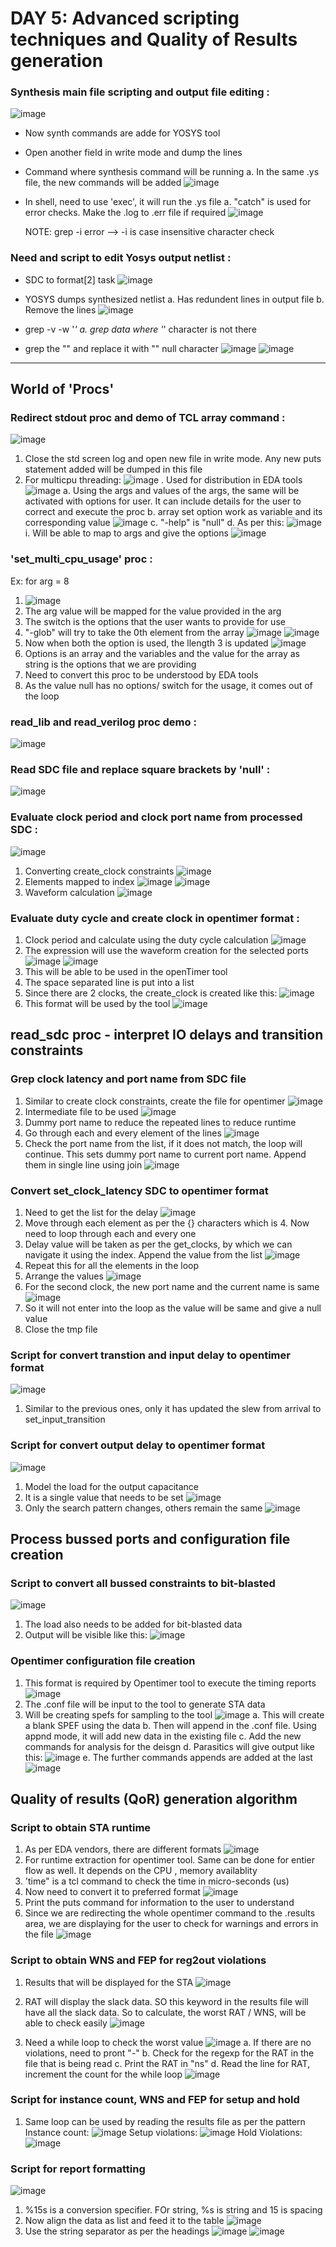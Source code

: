 # DAY 5: Advanced scripting techniques and Quality of Results generation

### Synthesis main file scripting and output file editing :

![image](https://github.com/user-attachments/assets/e2f330f3-aafc-4dde-9ab9-0e014e4fdb3f)

- Now synth commands are adde for YOSYS tool
- Open another fieId in write mode and dump the lines
- Command where synthesis command will be running
     a. In the same .ys file, the new commands will be added
![image](https://github.com/user-attachments/assets/7f2a5889-67b8-4366-ba77-d0de377570e5)

- In shell, need to use 'exec', it will run the .ys file
     a. "catch" is used for error checks. Make the .log to .err file if required
![image](https://github.com/user-attachments/assets/85c4eb93-fd8a-4266-a63d-b0ccccf8b528)

   NOTE: grep -i error --> -i is case insensitive character check

### Need and script to edit Yosys output netlist :

  - SDC to format[2] task
![image](https://github.com/user-attachments/assets/d4d7eac7-474a-4527-a5e2-e7d91b507bfb)
  - YOSYS dumps synthesized netlist
       a. Has redundent lines in output file
       b. Remove the lines
![image](https://github.com/user-attachments/assets/9cf9a627-b396-4d55-ae1c-aa58fc3ae51d)

  - grep -v -w '*' <filename>
       a. grep data where '*' character is not there
  - grep the "\" and replace it with "" null character
![image](https://github.com/user-attachments/assets/4c582f33-a2a8-40ff-984f-f1430b37b19e)
![image](https://github.com/user-attachments/assets/6f435dee-e7cd-485b-bc1a-26976ed2180c)

---
   
## World of 'Procs'

### Redirect stdout proc and demo of TCL array command :
  ![image](https://github.com/user-attachments/assets/063bb882-284c-4035-8ed7-83edbd7634d9)
  1. Close the std screen log and open new file in write mode. Any new puts statement added will be dumped in this file
  2. For multicpu threading: ![image](https://github.com/user-attachments/assets/576e77b3-e6c4-47cf-8052-cfc32b63e9ec) . Used for distribution in EDA tools
     ![image](https://github.com/user-attachments/assets/36d35d74-3917-401c-aeb0-a191e949e0a4)
     a. Using the args and values of the args, the same will be activated with options for user. It can include details for the user to correct and execute the proc
     b. array set option work as variable and its corresponding value ![image](https://github.com/user-attachments/assets/2506ba4f-dc60-4880-99f4-89f5ea3ced83)
     c. "-help" is "null"
     d. As per this:
     ![image](https://github.com/user-attachments/assets/6a66beb6-351f-4b56-81a8-1c622113f9bb)
       i. Will be able to map to args and give the options
       ![image](https://github.com/user-attachments/assets/9145928f-6c0f-4757-a0f3-a6ccf7c2c348)


### 'set_multi_cpu_usage' proc :
Ex: for arg = 8
  1. ![image](https://github.com/user-attachments/assets/c7c37efe-4795-44ea-aa1a-76ede7c313b4)
  2. The arg value will be mapped for the value provided in the arg
  3. The switch is the options that the user wants to provide for use
  4. "-glob" will try to take the 0th element from the array
     ![image](https://github.com/user-attachments/assets/707ea9bb-dac8-49ae-b25e-7ed878e4428d)
     ![image](https://github.com/user-attachments/assets/aee5f38a-440d-4b6d-b8df-2f511e1a57e8)
  5. Now when both the option is used, the llength 3 is updated
     ![image](https://github.com/user-attachments/assets/6f87d322-7b94-4faf-bb40-ad84b48264b1)
  6. Options is an array and the variables and the value for the array as string is the options that we are providing
  7. Need to convert this proc to be understood by EDA tools
  8. As the value null has no options/ switch for the usage, it comes out of the loop


### read_lib and read_verilog proc demo :

  ![image](https://github.com/user-attachments/assets/03799bae-7b29-4df9-ba38-10bfbac93066)


### Read SDC file and replace square brackets by 'null' :

  ![image](https://github.com/user-attachments/assets/1e18cc6d-4ced-4b2f-9518-9b2f24e6ac70)


### Evaluate clock period and clock port name from processed SDC :
  ![image](https://github.com/user-attachments/assets/065b04e3-e289-48e9-8362-801a4bbd3863)

  1. Converting create_clock constraints
  ![image](https://github.com/user-attachments/assets/f1f55136-fc4d-484e-b8c2-585fe82d7d01)
  2. Elements mapped to index
     ![image](https://github.com/user-attachments/assets/83bfaff5-6145-49c8-82b7-9da7770e2bc7)
     ![image](https://github.com/user-attachments/assets/adb156ac-7454-4a85-a330-ba8853ff3cfe)
  3. Waveform calculation
     ![image](https://github.com/user-attachments/assets/d8e93323-5cc6-48eb-b913-635946a1c7d1)


### Evaluate duty cycle and create clock in opentimer format :

  1. Clock period and calculate using the duty cycle calculation
     ![image](https://github.com/user-attachments/assets/261cd027-4059-4627-bede-6b53f3262ba8)
  2. The expression will use the waveform creation for the selected ports
     ![image](https://github.com/user-attachments/assets/b4be2ddb-4e9f-470f-8087-4a3775351c0f)
     ![image](https://github.com/user-attachments/assets/5cc12554-9703-4afd-959d-40ad78bc9420)
  3. This will be able to be used in the openTimer tool
  4. The space separated line is put into a list
  5. Since there are 2 clocks, the create_clock is created like this:
     ![image](https://github.com/user-attachments/assets/fd5e88fe-d2a8-4c29-bf95-2285b42e8488)
  6. This format will be used by the tool
     ![image](https://github.com/user-attachments/assets/0ec9bd5a-15a3-431e-bd33-f969d1b307b0)


## read_sdc proc - interpret IO delays and transition constraints

### Grep clock latency and port name from SDC file
  1. Similar to create clock constraints, create the file for opentimer
     ![image](https://github.com/user-attachments/assets/42336675-e2d9-429e-909a-8f36d07c9c26)
  2. Intermediate file to be used ![image](https://github.com/user-attachments/assets/9f4eb092-a4a8-4c14-9a5c-88bf3490db13)
  3. Dummy port name to reduce the repeated lines to reduce runtime
  4. Go through each and every element of the lines
    ![image](https://github.com/user-attachments/assets/897466d6-e180-4df7-8bfe-30728800df4c)
  5. Check the port name from the list, if it does not match, the loop will continue. This sets dummy port name to current port name. Append them in single line using join
     ![image](https://github.com/user-attachments/assets/51418c41-20d4-4d10-b296-e6768c1a99dd)
     

### Convert set_clock_latency SDC to opentimer format
  1. Need to get the list for the delay
     ![image](https://github.com/user-attachments/assets/d0d4248d-1f19-4d56-849a-07c4eb90feda)
  2. Move through each element as per the {} characters which is 4. Now need to loop through each and every one
  3. Delay value will be taken as per the get_clocks, by which we can navigate it using the index. Append the value from the list
     ![image](https://github.com/user-attachments/assets/9085a8ac-d5b2-4f44-8ec0-4ed954832a14)
  4. Repeat this for all the elements in the loop
  5. Arrange the values ![image](https://github.com/user-attachments/assets/6a51a407-e26e-40a1-a2ac-79fde7581bc1)
  6. For the second clock, the new port name and the current name is same
     ![image](https://github.com/user-attachments/assets/8661f6e0-e989-4e5c-8b78-790e59e85a57)
  7. So it will not enter into the loop as the value will be same and give a null value
  8. Close the tmp file


### Script for convert transtion and input delay to opentimer format
![image](https://github.com/user-attachments/assets/d2ffd8f1-d080-42a5-8d92-339e03f42245)
  1. Similar to the previous ones, only it has updated the slew from arrival to set_input_transition

### Script for convert output delay to opentimer format
![image](https://github.com/user-attachments/assets/24d063b9-39be-419e-89b6-7c4ba2038305)
  1. Model the load for the output capacitance
  2. It is a single value that needs to be set
     ![image](https://github.com/user-attachments/assets/de82fac0-328a-4954-87dd-a3f37ef1b90d)
  3. Only the search pattern changes, others remain the same
     ![image](https://github.com/user-attachments/assets/1abe5c3d-3d0d-4c32-bf31-5b6c46a9ca74)


## Process bussed ports and configuration file creation

### Script to convert all bussed constraints to bit-blasted
![image](https://github.com/user-attachments/assets/392cb5e4-3b14-4c30-9c16-8bec1a9ebce5)
  1. The load also needs to be added for bit-blasted data
  2. Output will be visible like this:
     ![image](https://github.com/user-attachments/assets/0ff91aa0-679b-4593-9690-f8965d1a4640)


### Opentimer configuration file creation
  1. This format is required by Opentimer tool to execute the timing reports
     ![image](https://github.com/user-attachments/assets/ef96a6ea-ba6b-42fd-bf4f-ee228af7de9f)
  2. The .conf file will be input to the tool to generate STA data
  3. Will be creating spefs for sampling to the tool
     ![image](https://github.com/user-attachments/assets/f4ff7436-4eed-4417-93be-67ae80b40b00)
       a. This will create a blank SPEF using the data
       b. Then will append in the .conf file. Using appnd mode, it will add new data in the existing file
       c. Add the new commands for analysis for the deisgn
       d. Parasitics will give output like this:
       ![image](https://github.com/user-attachments/assets/dfd71e78-005a-4255-8947-017a1030d62a)
       e. The further commands appends are added at the last
       ![image](https://github.com/user-attachments/assets/a1eb73f1-698c-4803-9744-4842a605c228)


## Quality of results (QoR) generation algorithm

### Script to obtain STA runtime
  1. As per EDA vendors, there are different formats
     ![image](https://github.com/user-attachments/assets/5b355a51-243e-4587-b1ec-89241c073809)
  2. For runtime extraction for opentimer tool. Same can be done for entier flow as well. It depends on the CPU , memory availablity
  3. 'time" is a tcl command to check the time in micro-seconds (us)
  4. Now need to convert it to preferred format
     ![image](https://github.com/user-attachments/assets/962aca2f-5989-4ba4-9181-3472cd6928cc)
  5. Print the puts command for information to the user to understand
  6. Since we are redirecting the whole opentimer command to the .results area, we are displaying for the user to check for warnings and errors in the file
     ![image](https://github.com/user-attachments/assets/7ea9e5f9-b71a-4f52-a25f-47a87c76a5a6)

### Script to obtain WNS and FEP for reg2out violations
  1. Results that will be displayed for the STA
     ![image](https://github.com/user-attachments/assets/c27c2e8c-9aca-49c6-8d50-4d919de29052)

  2. RAT will display the slack data. SO this keyword in the results file will have all the slack data. So to calculate, the worst RAT / WNS, will be able to check easily
  ![image](https://github.com/user-attachments/assets/88277481-4080-441a-9e01-0b5725e1018e)
  3. Need a while loop to check the worst value
     ![image](https://github.com/user-attachments/assets/6d184ac7-b55d-41e3-b103-29faeb625bc9)
     a. If there are no violations, need to pront "-"
     b. Check for the regexp for the RAT in the file that is being read
     c. Print the RAT in "ns"
     d. Read the line for RAT, increment the count for the while loop
     ![image](https://github.com/user-attachments/assets/f72cbf65-2e9b-4e95-a623-05d8c3d5862f)

### Script for instance count, WNS and FEP for setup and hold
  1. Same loop can be used by reading the results file as per the pattern
     Instance count:
     ![image](https://github.com/user-attachments/assets/61f5f2b7-10f7-4624-8af2-619108eebca1)
     Setup violations:
     ![image](https://github.com/user-attachments/assets/3bae3875-6b40-4c18-81a6-e79fe46661f6)
     Hold Violations:
     ![image](https://github.com/user-attachments/assets/e9a60708-ed4a-4093-ad99-d4e9160c02cb)

### Script for report formatting
  ![image](https://github.com/user-attachments/assets/b727272d-574f-46f8-8eb6-52e276112e8e)
  1. %15s is a conversion specifier. FOr string, %s is string and 15 is spacing
  2. Now align the data as list and feed it to the table
     ![image](https://github.com/user-attachments/assets/15253e4b-d337-4aa3-be84-9f985afa9a23)
  3. Use the string separator as per the headings
     ![image](https://github.com/user-attachments/assets/aa5d29a8-0bae-4e1b-b8c3-01cb0a792d0a)
     ![image](https://github.com/user-attachments/assets/27849bd3-1e94-469e-aa1d-08204c32e6e0)
